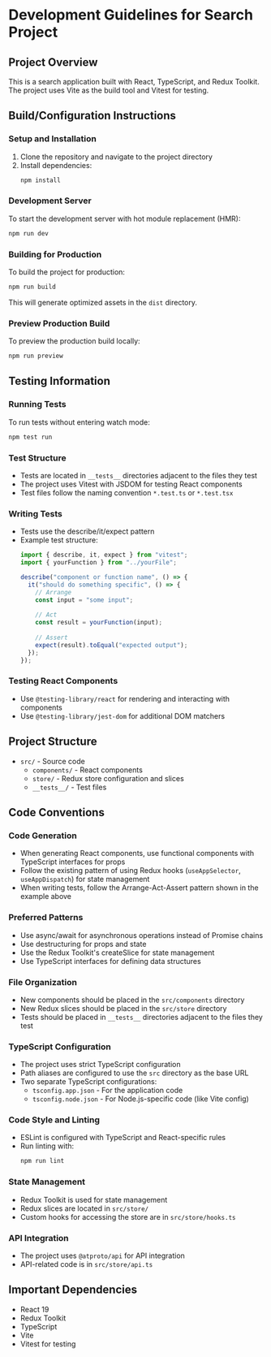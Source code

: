 # Development Guidelines for Search Project

## Project Overview
This is a search application built with React, TypeScript, and Redux Toolkit. The project uses Vite as the build tool and Vitest for testing.

## Build/Configuration Instructions

### Setup and Installation
1. Clone the repository and navigate to the project directory
2. Install dependencies:
   ```bash
   npm install
   ```

### Development Server
To start the development server with hot module replacement (HMR):
```bash
npm run dev
```

### Building for Production
To build the project for production:
```bash
npm run build
```
This will generate optimized assets in the `dist` directory.

### Preview Production Build
To preview the production build locally:
```bash
npm run preview
```

## Testing Information

### Running Tests
To run tests without entering watch mode:
```bash
npm test run
```

### Test Structure
- Tests are located in `__tests__` directories adjacent to the files they test
- The project uses Vitest with JSDOM for testing React components
- Test files follow the naming convention `*.test.ts` or `*.test.tsx`

### Writing Tests
- Tests use the describe/it/expect pattern
- Example test structure:
  ```typescript
  import { describe, it, expect } from "vitest";
  import { yourFunction } from "../yourFile";

  describe("component or function name", () => {
    it("should do something specific", () => {
      // Arrange
      const input = "some input";
      
      // Act
      const result = yourFunction(input);
      
      // Assert
      expect(result).toEqual("expected output");
    });
  });
  ```

### Testing React Components
- Use `@testing-library/react` for rendering and interacting with components
- Use `@testing-library/jest-dom` for additional DOM matchers

## Project Structure
- `src/` - Source code
  - `components/` - React components
  - `store/` - Redux store configuration and slices
  - `__tests__/` - Test files

## Code Conventions

### Code Generation
- When generating React components, use functional components with TypeScript interfaces for props
- Follow the existing pattern of using Redux hooks (`useAppSelector`, `useAppDispatch`) for state management
- When writing tests, follow the Arrange-Act-Assert pattern shown in the example above

### Preferred Patterns
- Use async/await for asynchronous operations instead of Promise chains
- Use destructuring for props and state
- Use the Redux Toolkit's createSlice for state management
- Use TypeScript interfaces for defining data structures

### File Organization
- New components should be placed in the `src/components` directory
- New Redux slices should be placed in the `src/store` directory
- Tests should be placed in `__tests__` directories adjacent to the files they test

### TypeScript Configuration
- The project uses strict TypeScript configuration
- Path aliases are configured to use the `src` directory as the base URL
- Two separate TypeScript configurations:
  - `tsconfig.app.json` - For the application code
  - `tsconfig.node.json` - For Node.js-specific code (like Vite config)

### Code Style and Linting
- ESLint is configured with TypeScript and React-specific rules
- Run linting with:
  ```bash
  npm run lint
  ```

### State Management
- Redux Toolkit is used for state management
- Redux slices are located in `src/store/`
- Custom hooks for accessing the store are in `src/store/hooks.ts`

### API Integration
- The project uses `@atproto/api` for API integration
- API-related code is in `src/store/api.ts`

## Important Dependencies
- React 19
- Redux Toolkit
- TypeScript
- Vite
- Vitest for testing
